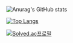 ![Anurag's GitHub stats](https://github-readme-stats.vercel.app/api?username=haijun9&show_icons=true&theme=radical)

[![Top Langs](https://github-readme-stats.vercel.app/api/top-langs/?username=haijun9)](https://github.com/anuraghazra/github-readme-stats)

[![Solved.ac프로필](http://mazassumnida.wtf/api/v2/generate_badge?boj=haijun)](https://solved.ac/haijun)

